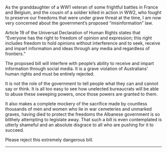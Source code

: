 As the granddaughter of a WW1 veteran of some frightful battles in France and Belgium, and the cousin of a soldier killed in
action in WW2, who fought to preserve our freedoms that were under grave threat at the time, I am now very concerned about
the government’s proposed “misinformation” law.

Article 19 of the Universal Declaration of Human Rights states that “Everyone has the right to freedom of opinion and expression;
this right includes freedom to hold opinions without interference and to seek, receive and impart information and ideas through
any media and regardless of frontiers.”

The proposed bill will interfere with people’s ability to receive and impart information through social media. It is a grave violation
of Australians’ human rights and must be entirely rejected.

It is not the role of the government to tell people what they can and cannot say or think. It is all too easy to see how unelected
bureaucrats will be able to abuse these sweeping powers, once those powers are granted to them.

It also makes a complete mockery of the sacrifice made by countless thousands of men and women who lie in war cemeteries
and unmarked graves, having died to protect the freedoms the Albanese government is so blithely attempting to legislate away.
That such a bill is even contemplated is utterly shameful and an absolute disgrace to all who are pushing for it to succeed.

Please reject this extremely dangerous bill.


-----

